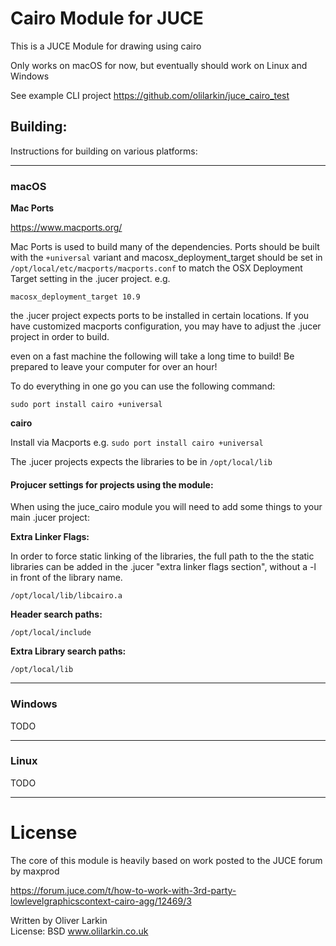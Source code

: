 # Cairo Module for JUCE

This is a JUCE Module for drawing using cairo

Only works on macOS for now, but eventually should work on Linux and Windows

See example CLI project https://github.com/olilarkin/juce_cairo_test

## Building:

Instructions for building on various platforms:

---
### macOS

**Mac Ports**

https://www.macports.org/

Mac Ports is used to build many of the dependencies. Ports should be built with the ``+universal`` variant and macosx_deployment_target should be set in ```/opt/local/etc/macports/macports.conf``` to match the OSX Deployment Target setting in the .jucer project. e.g.

```macosx_deployment_target 10.9```

the .jucer project expects ports to be installed in certain locations. If you have customized macports configuration, you may have to adjust the .jucer project in order to build.

even on a fast machine the following will take a long time to build! Be prepared to leave your computer for over an hour!

To do everything in one go you can use the following command:

```sudo port install cairo +universal```

**cairo**

Install via Macports e.g. ```sudo port install cairo +universal```

The .jucer projects expects the libraries to be in ```/opt/local/lib```

#### Projucer settings for projects using the module:

When using the juce_cairo module you will need to add some things to your main .jucer project:

**Extra Linker Flags:**

In order to force static linking of the libraries, the full path to the the static libraries can be added in the .jucer "extra linker flags section", without a -l in front of the library name.

```  
/opt/local/lib/libcairo.a  
```

**Header search paths:**

```
/opt/local/include
```

**Extra Library search paths:**

```
/opt/local/lib
```

---
### Windows

TODO

---

### Linux

TODO

---

# License

The core of this module is heavily based on work posted to the JUCE forum by maxprod

https://forum.juce.com/t/how-to-work-with-3rd-party-lowlevelgraphicscontext-cairo-agg/12469/3

Written by Oliver Larkin    
License: BSD
www.olilarkin.co.uk

